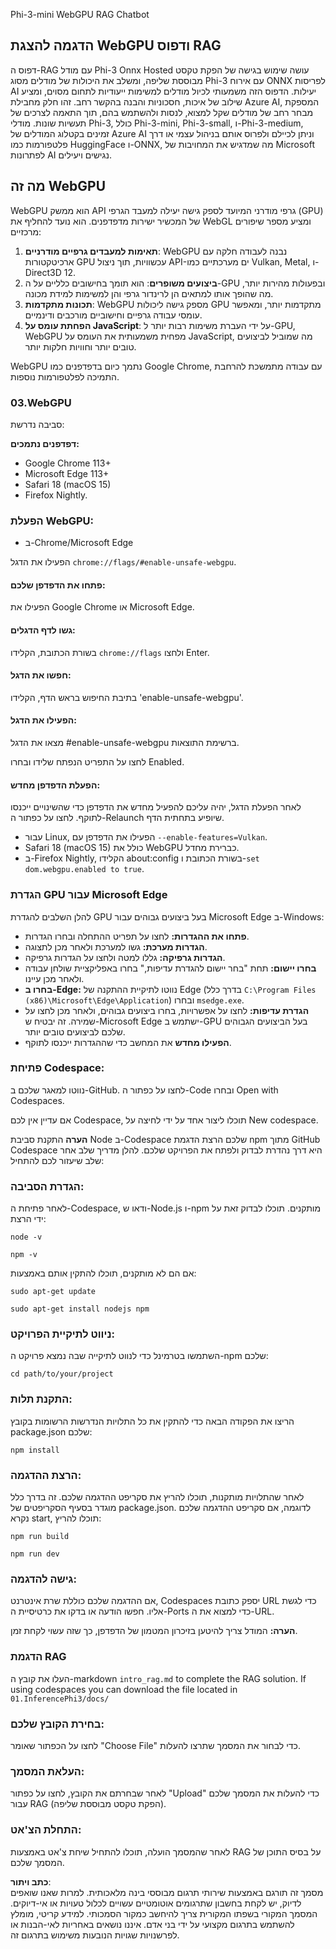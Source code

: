 Phi-3-mini WebGPU RAG Chatbot

## הדגמה להצגת WebGPU ודפוס RAG
דפוס ה-RAG עם מודל Phi-3 Onnx Hosted עושה שימוש בגישה של הפקת טקסט מבוססת שליפה, ומשלב את היכולות של מודלים מסוג Phi-3 עם אירוח ONNX לפריסות AI יעילות. הדפוס הזה משמעותי לכיול מודלים למשימות ייעודיות לתחום מסוים, ומציע שילוב של איכות, חסכוניות והבנה בהקשר רחב. זהו חלק מחבילת Azure AI, המספקת מבחר רחב של מודלים שקל למצוא, לנסות ולהשתמש בהם, תוך התאמה לצרכים של תעשיות שונות. מודלי Phi-3, כולל Phi-3-mini, Phi-3-small, ו-Phi-3-medium, זמינים בקטלוג המודלים של Azure AI וניתן לכיילם ולפרוס אותם בניהול עצמי או דרך פלטפורמות כמו HuggingFace ו-ONNX, מה שמדגיש את המחויבות של Microsoft לפתרונות AI נגישים ויעילים.

## מה זה WebGPU
WebGPU הוא ממשק API גרפי מודרני המיועד לספק גישה יעילה למעבד הגרפי (GPU) של המכשיר ישירות מדפדפנים. הוא נועד להחליף את WebGL ומציע מספר שיפורים מרכזיים:

1. **תאימות למעבדים גרפיים מודרניים**: WebGPU נבנה לעבודה חלקה עם ארכיטקטורות GPU עכשוויות, תוך ניצול API-ים מערכתיים כמו Vulkan, Metal, ו-Direct3D 12.
2. **ביצועים משופרים**: הוא תומך בחישובים כלליים על ה-GPU ובפעולות מהירות יותר, מה שהופך אותו למתאים הן לרינדור גרפי והן למשימות למידת מכונה.
3. **תכונות מתקדמות**: WebGPU מספק גישה ליכולות GPU מתקדמות יותר, ומאפשר עומסי עבודה גרפיים וחישוביים מורכבים ודינמיים.
4. **הפחתת עומס על JavaScript**: על ידי העברת משימות רבות יותר ל-GPU, WebGPU מפחית משמעותית את העומס על JavaScript, מה שמוביל לביצועים טובים יותר וחוויות חלקות יותר.

WebGPU נתמך כיום בדפדפנים כמו Google Chrome, עם עבודה מתמשכת להרחבת התמיכה לפלטפורמות נוספות.

### 03.WebGPU
סביבה נדרשת:

**דפדפנים נתמכים:** 
- Google Chrome 113+
- Microsoft Edge 113+
- Safari 18 (macOS 15)
- Firefox Nightly.

### הפעלת WebGPU:

- ב-Chrome/Microsoft Edge 

הפעילו את הדגל `chrome://flags/#enable-unsafe-webgpu`.

#### פתחו את הדפדפן שלכם:
הפעילו את Google Chrome או Microsoft Edge.

#### גשו לדף הדגלים:
בשורת הכתובת, הקלידו `chrome://flags` ולחצו Enter.

#### חפשו את הדגל:
בתיבת החיפוש בראש הדף, הקלידו 'enable-unsafe-webgpu'.

#### הפעילו את הדגל:
מצאו את הדגל #enable-unsafe-webgpu ברשימת התוצאות.

לחצו על התפריט הנפתח שלידו ובחרו Enabled.

#### הפעלת הדפדפן מחדש:

לאחר הפעלת הדגל, יהיה עליכם להפעיל מחדש את הדפדפן כדי שהשינויים ייכנסו לתוקף. לחצו על כפתור ה-Relaunch שיופיע בתחתית הדף.

- עבור Linux, הפעילו את הדפדפן עם `--enable-features=Vulkan`.
- Safari 18 (macOS 15) כולל את WebGPU כברירת מחדל.
- ב-Firefox Nightly, הקלידו about:config בשורת הכתובת ו-`set dom.webgpu.enabled to true`.

### הגדרת GPU עבור Microsoft Edge 

להלן השלבים להגדרת GPU בעל ביצועים גבוהים עבור Microsoft Edge ב-Windows:

- **פתחו את ההגדרות:** לחצו על תפריט ההתחלה ובחרו הגדרות.
- **הגדרות מערכת:** גשו למערכת ולאחר מכן לתצוגה.
- **הגדרות גרפיקה:** גללו למטה ולחצו על הגדרות גרפיקה.
- **בחרו יישום:** תחת "בחר יישום להגדרת עדיפות," בחרו באפליקציית שולחן עבודה ולאחר מכן עיינו.
- **בחרו ב-Edge:** נווטו לתיקיית ההתקנה של Edge (בדרך כלל `C:\Program Files (x86)\Microsoft\Edge\Application`) ובחרו `msedge.exe`.
- **הגדרת עדיפות:** לחצו על אפשרויות, בחרו ביצועים גבוהים, ולאחר מכן לחצו על שמירה.
זה יבטיח ש-Microsoft Edge ישתמש ב-GPU בעל הביצועים הגבוהים שלכם לביצועים טובים יותר.
- **הפעילו מחדש** את המחשב כדי שההגדרות ייכנסו לתוקף.

### פתיחת Codespace:
נווטו למאגר שלכם ב-GitHub.
לחצו על כפתור ה-Code ובחרו Open with Codespaces.

אם עדיין אין לכם Codespace, תוכלו ליצור אחד על ידי לחיצה על New codespace.

**הערה** התקנת סביבת Node ב-Codespace שלכם
הרצת הדגמת npm מתוך GitHub Codespace היא דרך נהדרת לבדוק ולפתח את הפרויקט שלכם. להלן מדריך שלב אחר שלב שיעזור לכם להתחיל:

### הגדרת הסביבה:
לאחר פתיחת ה-Codespace, ודאו ש-Node.js ו-npm מותקנים. תוכלו לבדוק זאת על ידי הרצת:
```
node -v
```
```
npm -v
```

אם הם לא מותקנים, תוכלו להתקין אותם באמצעות:
```
sudo apt-get update
```
```
sudo apt-get install nodejs npm
```

### ניווט לתיקיית הפרויקט:
השתמשו בטרמינל כדי לנווט לתיקייה שבה נמצא פרויקט ה-npm שלכם:
```
cd path/to/your/project
```

### התקנת תלות:
הריצו את הפקודה הבאה כדי להתקין את כל התלויות הנדרשות הרשומות בקובץ package.json שלכם:

```
npm install
```

### הרצת ההדגמה:
לאחר שהתלויות מותקנות, תוכלו להריץ את סקריפט ההדגמה שלכם. זה בדרך כלל מוגדר בסעיף הסקריפטים של package.json. לדוגמה, אם סקריפט ההדגמה שלכם נקרא start, תוכלו להריץ:

```
npm run build
```
```
npm run dev
```

### גישה להדגמה:
אם ההדגמה שלכם כוללת שרת אינטרנט, Codespaces יספק כתובת URL כדי לגשת אליו. חפשו הודעה או בדקו את כרטיסיית ה-Ports כדי למצוא את ה-URL.

**הערה:** המודל צריך להיטען בזיכרון המטמון של הדפדפן, כך שזה עשוי לקחת זמן.

### הדגמת RAG
העלו את קובץ ה-markdown `intro_rag.md` to complete the RAG solution. If using codespaces you can download the file located in `01.InferencePhi3/docs/`

### בחירת הקובץ שלכם:
לחצו על הכפתור שאומר "Choose File" כדי לבחור את המסמך שתרצו להעלות.

### העלאת המסמך:
לאחר שבחרתם את הקובץ, לחצו על כפתור "Upload" כדי להעלות את המסמך שלכם עבור RAG (הפקת טקסט מבוססת שליפה).

### התחלת הצ'אט:
לאחר שהמסמך הועלה, תוכלו להתחיל שיחת צ'אט באמצעות RAG על בסיס התוכן של המסמך שלכם.

**כתב ויתור**:  
מסמך זה תורגם באמצעות שירותי תרגום מבוססי בינה מלאכותית. למרות שאנו שואפים לדיוק, יש לקחת בחשבון שתרגומים אוטומטיים עשויים לכלול טעויות או אי-דיוקים. המסמך המקורי בשפתו המקורית צריך להיחשב כמקור הסמכותי. למידע קריטי, מומלץ להשתמש בתרגום מקצועי על ידי בני אדם. איננו נושאים באחריות לאי-הבנות או לפרשנויות שגויות הנובעות משימוש בתרגום זה.